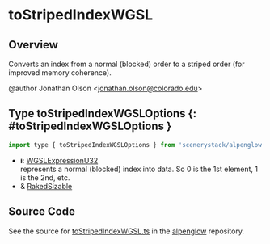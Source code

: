 # toStripedIndexWGSL

## Overview

Converts an index from a normal (blocked) order to a striped order (for improved memory coherence).

@author Jonathan Olson &lt;jonathan.olson@colorado.edu&gt;

## Type toStripedIndexWGSLOptions {: #toStripedIndexWGSLOptions }


```js
import type { toStripedIndexWGSLOptions } from 'scenerystack/alpenglow';
```


- **i**: [WGSLExpressionU32](../alpenglow/WGSLString.md#WGSLExpressionU32)
<br>  represents a normal (blocked) index into data. So 0 is the 1st element, 1 is the 2nd, etc.
- &amp; [RakedSizable](../alpenglow/WGSLUtils.md#RakedSizable)




## Source Code

See the source for [toStripedIndexWGSL.ts](https://github.com/phetsims/alpenglow/blob/main/js/webgpu/wgsl/gpu/toStripedIndexWGSL.ts) in the [alpenglow](https://github.com/phetsims/alpenglow) repository.
